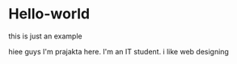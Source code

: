 # Hello-world
this is just an example

hiee guys
I'm prajakta here. I'm an IT student. i like web designing 
